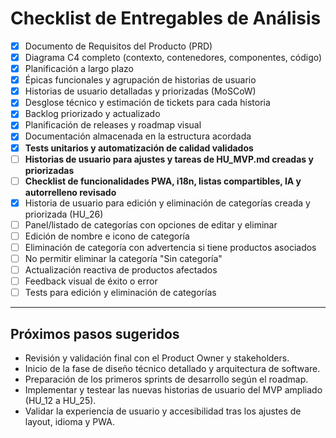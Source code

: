 # Checklist de Entregables de Análisis

- [x] Documento de Requisitos del Producto (PRD)
- [x] Diagrama C4 completo (contexto, contenedores, componentes, código)
- [x] Planificación a largo plazo
- [x] Épicas funcionales y agrupación de historias de usuario
- [x] Historias de usuario detalladas y priorizadas (MoSCoW)
- [x] Desglose técnico y estimación de tickets para cada historia
- [x] Backlog priorizado y actualizado
- [x] Planificación de releases y roadmap visual
- [x] Documentación almacenada en la estructura acordada
- [x] **Tests unitarios y automatización de calidad validados**
- [ ] **Historias de usuario para ajustes y tareas de HU_MVP.md creadas y priorizadas**
- [ ] **Checklist de funcionalidades PWA, i18n, listas compartibles, IA y autorrelleno revisado**
- [x] Historia de usuario para edición y eliminación de categorías creada y priorizada (HU_26)
- [ ] Panel/listado de categorías con opciones de editar y eliminar
- [ ] Edición de nombre e icono de categoría
- [ ] Eliminación de categoría con advertencia si tiene productos asociados
- [ ] No permitir eliminar la categoría "Sin categoría"
- [ ] Actualización reactiva de productos afectados
- [ ] Feedback visual de éxito o error
- [ ] Tests para edición y eliminación de categorías

---

## Próximos pasos sugeridos

- Revisión y validación final con el Product Owner y stakeholders.
- Inicio de la fase de diseño técnico detallado y arquitectura de software.
- Preparación de los primeros sprints de desarrollo según el roadmap.
- Implementar y testear las nuevas historias de usuario del MVP ampliado (HU_12 a HU_25).
- Validar la experiencia de usuario y accesibilidad tras los ajustes de layout, idioma y PWA.
